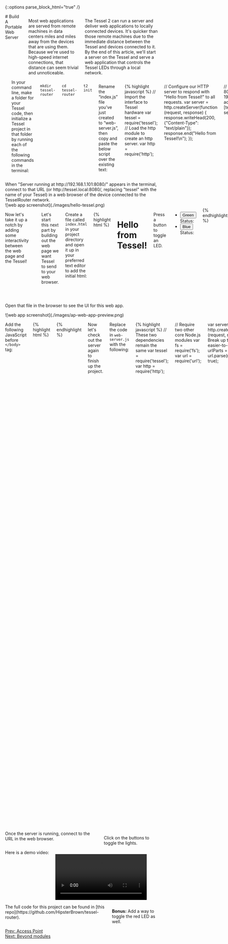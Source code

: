 {::options parse_block_html="true" /}

<div class="row">

<div class="large-12 columns">
# Build A Portable Web Server

Most web applications are served from remote machines in data centers miles and miles away from the devices that are using them. Because we're used to high-speed internet connections, that distance can seem trivial and unnoticeable.

The Tessel 2 can run a server and deliver web applications to locally connected devices. It's quicker than those remote machines due to the immediate distance between the Tessel and devices connected to it. By the end of this article, we'll start a server on the Tessel and serve a web application that controls the Tessel LEDs through a local network.
</div>

</div>

<div class="row">
<div class="large-12 columns">

<hr>
In your command line, make a folder for your Tessel code, then initialize a Tessel project in that folder by running each of the following commands in the terminal:

`mkdir tessel-router`

`cd tessel-router`

`t2 init`

Rename the “index.js” file you’ve just created to “web-server.js”, then copy and paste the below script over the existing text:

{% highlight javascript %}
// Import the interface to Tessel hardware
var tessel = require('tessel');
// Load the http module to create an http server.
var http = require('http');

// Configure our HTTP server to respond with "Hello from Tessel!" to all requests.
var server = http.createServer(function (request, response) {
  response.writeHead(200, {"Content-Type": "text/plain"});
  response.end("Hello from Tessel!\n");
});

// Listen on port 8080, IP defaults to 192.168.1.101. Also accessible through [tessel-name].local
server.listen(8080);

// Put a friendly message in the terminal
console.log("Server running at http://192.168.1.101:8080/");

{% endhighlight %}

Now that our server is in place, let's get our access point set up. In the terminal, run the following command:

`t2 ap -n TesselRouter`

If you haven't read about creating access points yet, check out the [access point tutorial](ap.html). After connecting to TesselRouter, run the following command in your terminal:

`t2 run web-server.js`

</div>

<div class="small-12 large-6 columns">
When "Server running at http://192.168.1.101:8080/" appears in the terminal, connect to that URL (or http://tessel.local:8080/, replacing "tessel" with the name of your Tessel) in a web browser of the device connected to the TesselRouter network.
</div>

<div class="small-12 large-6 columns">
![web app screenshot](./images/hello-tessel.png)
</div>

<div class="small-12 columns">

Now let's take it up a notch by adding some interactivity between the web page and the Tessel!

<hr>

Let's start this next part by building out the web page we want Tessel to send to your web browser.

Create a file called `index.html` in your project directory and open it up in your preferred text editor to add the initial html:

{% highlight html %}
<!DOCTYPE html>
<html lang="en">
<head>
  <meta charset="UTF-8">
  <title>Tessel Web App</title>
</head>
<body>
  <h1>Hello from Tessel!</h1>
  <p>Press a button to toggle an LED.</p>
  <ul>
    <li>
      <button class="led-button" data-led="2">Green</button>
      Status: <span class="led-status"></span>
    </li>
    <li>
      <button class="led-button" data-led="3">Blue</button>
      Status: <span class="led-status"></span>
    </li>
  </ul>
</body>
</html>
{% endhighlight %}

</div>

<div class="small-12 large-6 columns" style="padding-top: 2rem" >

Open that file in the browser to see the UI for this web app.

</div>

  <div class="small-12 large-6 columns">
  ![web app screenshot](./images/ap-web-app-preview.png)
  </div>

  <div class="small-12 columns">

  Add the following JavaScript before `</body>` tag:

  {% highlight html %}
  <script type="text/javascript">
    // Get a NodeList of elements with the class 'led-button'
    var buttons = document.querySelectorAll('.led-button');

    // Iterate through that Nodelist and add a 'click' EventListener
    Array.prototype.forEach.call(buttons, function (button) {
      button.addEventListener('click', toggleLed);
    });

    // Our event handler function for 'click' event on the LED buttons
    function toggleLed (event) {
      var button = event.target;
      var ledIndex = button.getAttribute('data-led'); // The index of the led in the Tessel.led array
      var statusNode = button.parentNode.querySelector('.led-status'); // The sibling status <span> to update

      // Create a new XHR for communicating requests to our Tessel server
      var req = new XMLHttpRequest();

      // Open a GET request to '/leds/:index'
      req.open('GET', '/leds/' + ledIndex);

      // Once the request gets a successful response, update that statusNode with the status of the LED.
      req.onload = function(e) {
        if (req.readyState == 4 && req.status == 200) {
          var response = JSON.parse(req.responseText);
          statusNode.textContent = response.on ? 'ON' : 'OFF';
        } else {
          console.log('Error', e); // If something went wrong, log that event to the console.
        }
      }
      req.send(); // Send our request to the server
    }
  </script>
  {% endhighlight %}

  Now let's check out the server again to finish up the project.

  Replace the code in `web-server.js` with the following:

{% highlight javascript %}
  // These two dependencies remain the same
  var tessel = require('tessel');
  var http = require('http');

  // Require two other core Node.js modules
  var fs = require('fs');
  var url = require('url');

  var server = http.createServer(function (request, response) {
    // Break up the url into easier-to-use parts
    var urlParts = url.parse(request.url, true);

    // Create a regular expression to match requests to toggle LEDs
    var ledRegex = /leds/;

    if (urlParts.pathname.match(ledRegex)) {
      // If there is a request containing the string 'leds' call a function, toggleLED
      toggleLED(urlParts.pathname, request, response);
    } else {
      // All other request will call a function, showIndex
      showIndex(urlParts.pathname, request, response);
    }
  });

  // Stays the same
  server.listen(8080);

  // Stays the same
  console.log('Server running at http://192.168.1.101:8080/');

  // Respond to the request with our index.html page
  function showIndex (url, request, response) {
    // Create a response header telling the browser to expect html
    response.writeHead(200, {"Content-Type": "text/html"});

    // Use fs to read in index.html
    fs.readFile(__dirname + '/index.html', function (err, content) {
      // If there was an error, throw to stop code execution
      if (err) {
        throw err;
      }

      // Serve the content of index.html read in by fs.readFile
      response.end(content);
    });
  }

  // Toggle the led specified in the url and respond with its state
  function toggleLED (url, request, response) {
    // Create a regular expression to find the number at the end of the url
    var indexRegex = /(\d)$/;

    // Capture the number, returns an array
    var result = indexRegex.exec(url);

    // Grab the captured result from the array
    var index = result[1];

    // Use the index to refence the correct LED
    var led = tessel.led[index];

    // Toggle the state of the led and call the callback after that's done
    led.toggle(function (err) {
      if (err) {
        // Log the error, send back a 500 (internal server error) response to the client
        console.log(err);
        response.writeHead(500, {"Content-Type": "application/json"});
        response.end(JSON.stringify({error: err}));
      } else {
        // The led was successfully toggled, respond with the state of the toggled led using led.isOn
        response.writeHead(200, {"Content-Type": "application/json"});
        response.end(JSON.stringify({on: led.isOn}));
      }
    });
  }
{% endhighlight %}

In order to make code pushing more efficient, Tessel only pushes the entry point file and its Node dependencies by default. Since index.html is not included in this default push, we'll need to explicitly require it with a .tesselinclude file (Read more about project files [here](https://tessel.io/docs/cli#usage)).

You already have a `.tesselinclude` file, which was created when you ran `t2 init`. Open it up and copy and paste the following on a new line:

{% highlight javascript %}
index.html
{% endhighlight %}

Finally, let's fire up our server again by running:

`t2 run web-server.js`

</div>

<div class="small-12 columns">
Once the server is running, connect to the URL in the web browser.

Click on the buttons to toggle the lights.
</div>

<div class="small-12 columns">
Here is a demo video:

<video src="https://dl.dropboxusercontent.com/u/74986127/tessel-router-demo.mp4" controls loop class="small-12" >Video not available at the moment.</video>
</div>

<div class="small-12 columns">
The full code for this project can be found in [this repo](https://github.com/HipsterBrown/tessel-router).

**Bonus:** Add a way to toggle the red LED as well.

</div>
</div>

<div class="greyBar"></div>

<div class="row">
<div class="large-6 columns left">
  <a href="ap.html" class="bottomButton button">Prev: Access Point</a>
</div>

<div class="large-6 columns right">
  <a href="gpio.html" class= "bottomButton right button">Next: Beyond modules</a>
</div>
</div>
